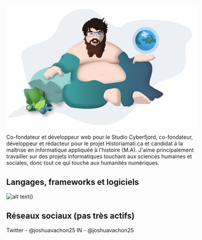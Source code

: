 <img align="center" src="/assets/shudai_anim.svg" />

Co-fondateur et développeur web pour le Studio Cyberfjord, co-fondateur, développeur et rédacteur pour le projet Historiamati.ca et candidat à la maîtrise en informatique appliquée à l'histoire (M.A). J'aime principalement travailler sur des projets informatiques touchant aux sciences humaines et sociales, donc tout ce qui touche aux humanités numériques. 

## Langages, frameworks et logiciels
![alt text](https://img.shields.io/badge/WEB-HTML_5-informational?style=flat&logo=html5&logoColor=white&color=2bbc8a "HTML 5")()

## Réseaux sociaux (pas très actifs)
Twitter - @joshuavachon25
IN - @joshuavachon25
